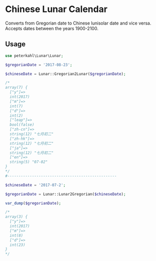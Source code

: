 # Chinese Lunar Calendar

Converts from Gregorian date to Chinese lunisolar date and vice versa. Accepts dates between the years 1900-2100.

## Usage

```php
use peterkahl\Lunar\Lunar;

$gregorianDate = '2017-08-23';

$chineseDate = Lunar::Gregorian2Lunar($gregorianDate);

/*
array(7) {
  ["y"]=>
  int(2017)
  ["m"]=>
  int(7)
  ["d"]=>
  int(2)
  ["leap"]=>
  bool(false)
  ["zh-cn"]=>
  string(12) "七月初二"
  ["zh-hk"]=>
  string(12) "七月初二"
  ["ja"]=>
  string(12) "七月初二"
  ["en"]=>
  string(5) "07-02"
}
*/
#-------------------------------------------------

$chineseDate = '2017-07-2';

$gregorianDate = Lunar::Lunar2Gregorian($chineseDate);

var_dump($gregorianDate);

/*
array(3) {
  ["y"]=>
  int(2017)
  ["m"]=>
  int(8)
  ["d"]=>
  int(23)
}
*/
```
